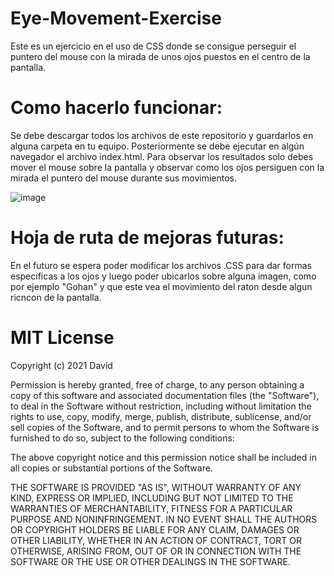# Eye-Movement-Exercise
Este es un ejercicio en el uso de CSS donde se consigue perseguir el puntero del mouse con la mirada de unos ojos puestos en el centro de la pantalla.


# Como hacerlo funcionar:
Se debe descargar todos los archivos de este repositorio y guardarlos en alguna carpeta en tu equipo. Posteriormente se debe ejecutar en algún navegador el archivo index.html. Para observar los resultados solo debes mover el mouse sobre la pantalla y observar como los ojos persiguen con la mirada el puntero del mouse durante sus movimientos.

![image](https://user-images.githubusercontent.com/87394787/133841794-b6964e6f-786a-45af-af3c-853761c25434.png)


# Hoja de ruta de mejoras futuras:
En el futuro se espera poder modificar los archivos .CSS para dar formas especificas a los ojos y luego poder ubicarlos sobre alguna imagen, como por ejemplo "Gohan" y que este vea el movimiento del raton desde algun ricncon de la pantalla.


# MIT License
Copyright (c) 2021 David

Permission is hereby granted, free of charge, to any person obtaining a copy of this software and associated documentation files (the "Software"), to deal in the Software without restriction, including without limitation the rights to use, copy, modify, merge, publish, distribute, sublicense, and/or sell copies of the Software, and to permit persons to whom the Software is furnished to do so, subject to the following conditions:

The above copyright notice and this permission notice shall be included in all copies or substantial portions of the Software.

THE SOFTWARE IS PROVIDED "AS IS", WITHOUT WARRANTY OF ANY KIND, EXPRESS OR IMPLIED, INCLUDING BUT NOT LIMITED TO THE WARRANTIES OF MERCHANTABILITY, FITNESS FOR A PARTICULAR PURPOSE AND NONINFRINGEMENT. IN NO EVENT SHALL THE AUTHORS OR COPYRIGHT HOLDERS BE LIABLE FOR ANY CLAIM, DAMAGES OR OTHER LIABILITY, WHETHER IN AN ACTION OF CONTRACT, TORT OR OTHERWISE, ARISING FROM, OUT OF OR IN CONNECTION WITH THE SOFTWARE OR THE USE OR OTHER DEALINGS IN THE SOFTWARE.

